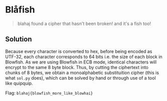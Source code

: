 # Blåfish
> blahaj found a cipher that hasn't been broken! and it's a fish too! 

## Solution
Because every character is converted to hex, before being encoded as UTF-32, each character corresponds to 64 bits i.e. the size of each block in Blowfish. As we are using Blowfish in ECB mode, identical characters will encrypt to the same 8 byte block. Thus, by cutting the ciphertext into chunks of 8 bytes, we obtain a monoalphabetic substituition cipher (this is what `sol.py` does), which can be solved by hand or through use of a tool like quipquip.

Flag: `blahaj{blowfish_more_like_blowhai}`
